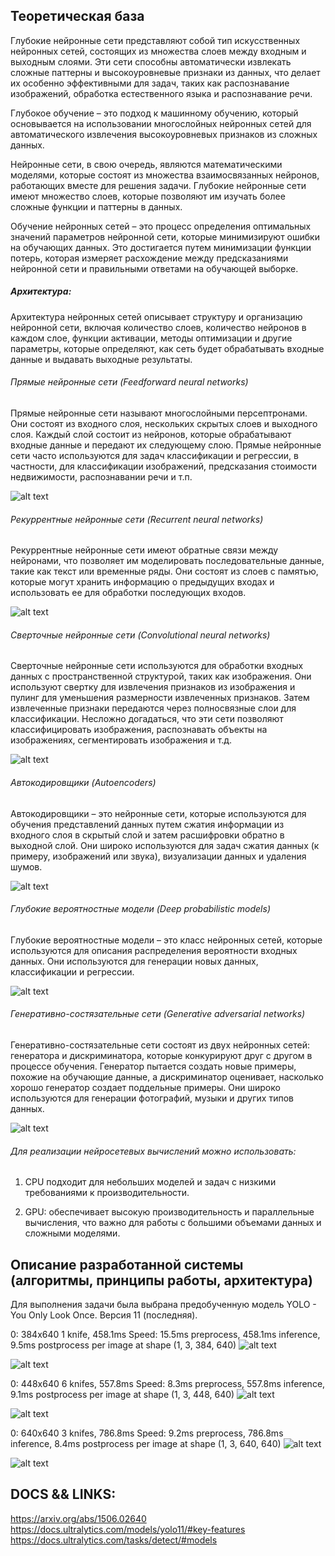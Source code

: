 ## Теоретическая база

Глубокие нейронные сети представляют собой тип искусственных нейронных сетей, состоящих из множества слоев между входным и выходным слоями. Эти сети способны автоматически извлекать сложные паттерны и высокоуровневые признаки из данных, что делает их особенно эффективными для задач, таких как распознавание изображений, обработка естественного языка и распознавание речи.

Глубокое обучение – это подход к машинному обучению, который основывается на использовании многослойных нейронных сетей для автоматического извлечения высокоуровневых признаков из сложных данных.

Нейронные сети, в свою очередь, являются математическими моделями, которые состоят из множества взаимосвязанных нейронов, работающих вместе для решения задачи. Глубокие нейронные сети имеют множество слоев, которые позволяют им изучать более сложные функции и паттерны в данных.

Обучение нейронных сетей – это процесс определения оптимальных значений параметров нейронной сети, которые минимизируют ошибки на обучающих данных. Это достигается путем минимизации функции потерь, которая измеряет расхождение между предсказаниями нейронной сети и правильными ответами на обучающей выборке.

##### Архитектура:
Архитектура нейронных сетей описывает структуру и организацию нейронной сети, включая количество слоев, количество нейронов в каждом слое, функции активации, методы оптимизации и другие параметры, которые определяют, как сеть будет обрабатывать входные данные и выдавать выходные результаты.

###### Прямые нейронные сети (Feedforward neural networks)
Прямые нейронные сети называют многослойными персептронами. Они состоят из входного слоя, нескольких скрытых слоев и выходного слоя. Каждый слой состоит из нейронов, которые обрабатывают входные данные и передают их следующему слою. Прямые нейронные сети часто используются для задач классификации и регрессии, в частности, для классификации изображений, предсказания стоимости недвижимости, распознавании речи и т.п.

![alt text](image.png)

###### Рекуррентные нейронные сети (Recurrent neural networks)
Рекуррентные нейронные сети имеют обратные связи между нейронами, что позволяет им моделировать последовательные данные, такие как текст или временные ряды. Они состоят из слоев с памятью, которые могут хранить информацию о предыдущих входах и использовать ее для обработки последующих входов.

![alt text](image-1.png)

###### Сверточные нейронные сети (Convolutional neural networks)
Сверточные нейронные сети используются для обработки входных данных с пространственной структурой, таких как изображения. Они используют свертку для извлечения признаков из изображения и пулинг для уменьшения размерности извлеченных признаков. Затем извлеченные признаки передаются через полносвязные слои для классификации. Несложно догадаться, что эти сети позволяют классифицировать изображения, распознавать объекты на изображениях, сегментировать изображения и т.д.

![alt text](image-2.png)


###### Автокодировщики (Autoencoders)
Автокодировщики – это нейронные сети, которые используются для обучения представлений данных путем сжатия информации из входного слоя в скрытый слой и затем расшифровки обратно в выходной слой. Они широко используются для задач сжатия данных (к примеру, изображений или звука), визуализации данных и удаления шумов.

![alt text](image-4.png)

###### Глубокие вероятностные модели (Deep probabilistic models)
Глубокие вероятностные модели – это класс нейронных сетей, которые используются для описания распределения вероятности входных данных. Они используются для генерации новых данных, классификации и регрессии.

![alt text](image-5.png)

###### Генеративно-состязательные сети (Generative adversarial networks)
Генеративно-состязательные сети состоят из двух нейронных сетей: генератора и дискриминатора, которые конкурируют друг с другом в процессе обучения. Генератор пытается создать новые примеры, похожие на обучающие данные, а дискриминатор оценивает, насколько хорошо генератор создает поддельные примеры. Они широко используются для генерации фотографий, музыки и других типов данных.

![alt text](image-6.png)

###### Для реализации нейросетевых вычислений можно использовать:

1. CPU подходит для небольших моделей и задач с низкими требованиями к производительности.

2. GPU: обеспечивает высокую производительность и параллельные вычисления, что важно для работы с большими объемами данных и сложными моделями.




## Описание разработанной системы (алгоритмы, принципы работы, архитектура) 
Для выполнения задачи была выбрана предобученную модель YOLO - You Only Look Once.
Версия 11 (последняя).

0: 384x640 1 knife, 458.1ms
Speed: 15.5ms preprocess, 458.1ms inference, 9.5ms postprocess per image at shape (1, 3, 384, 640)
![alt text](src/input_image.jpg)

![alt text](<good_results/image copy 2.png>)


0: 448x640 6 knifes, 557.8ms
Speed: 8.3ms preprocess, 557.8ms inference, 9.1ms postprocess per image at shape (1, 3, 448, 640)
![alt text](src/input_image1.jpg)

![alt text](good_results/image.png)


0: 640x640 3 knifes, 786.8ms
Speed: 9.2ms preprocess, 786.8ms inference, 8.4ms postprocess per image at shape (1, 3, 640, 640)
![alt text](src/input_image2.jpg)

![alt text](<good_results/image copy.png>)















## DOCS && LINKS:

https://arxiv.org/abs/1506.02640
https://docs.ultralytics.com/models/yolo11/#key-features
https://docs.ultralytics.com/tasks/detect/#models
